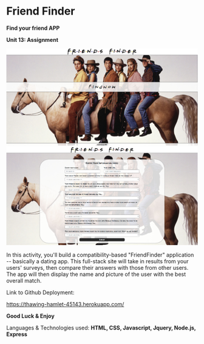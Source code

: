 # Friend Finder

**Find your friend APP**

**Unit 13: Assignment**

![](app/public/img/screen1.jpg)
![](app/public/img/screen2.jpg)

In this activity, you'll build a compatibility-based "FriendFinder" application -- basically a dating app. This full-stack site will take in results from your users' surveys, then compare their answers with those from other users. The app will then display the name and picture of the user with the best overall match.

Link to Github Deployment:

https://thawing-hamlet-45143.herokuapp.com/

**Good Luck & Enjoy**

Languages & Technologies used:
**HTML, CSS, Javascript, Jquery, Node.js, Express** 

